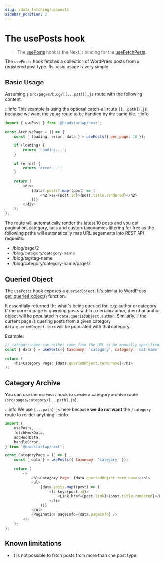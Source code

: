 ```yaml
---
slug: /data-fetching/useposts
sidebar_position: 2
---
```

# The usePosts hook


> The [usePosts](/api/modules/10up_headless_next#useposts) hook is the Next.js binding for the [useFetchPosts](/api/namespaces/10up_headless_core.react#usefetchposts).

The `usePosts` hook fetches a collection of WordPress posts from a registered post type. Its basic usage is very simple.

## Basic Usage

Assuming a `src/pages/blog/[[...path]].js` route with the following content.

:::info
This example is using the optional catch-all route `[[..path]].js` because we want the `/blog` route to be handled by the same file.
:::info

```js title="src/pages/blog/[[...path]].js"
import { usePost } from '@headstartwp/next';

const ArchivePage = () => {
	const { loading, error, data } = usePosts({ per_page: 10 });

	if (loading) {
		return 'Loading...';
	}

	if (error) {
		return 'error...';
	}

	return (
		<div>
            {data?.posts?.map((post) => (
                <h2 key={post.id}>{post.title.rendered}</h2>
            ))}
		</div>
	);
};
```

The route will automatically render the latest 10 posts and you get pagination, category, tags and custom taxonomies filtering for free as the following paths will automatically map URL segements into REST API requests:

- /blog/page/2
- /blog/category/category-name
- /blog/tag/tag-name
- /blog/category/category-name/page/2

## Queried Object

The `usePosts` hook exposes a `queriedObject`. It's similar to WordPress [get_queried_object()](https://developer.wordpress.org/reference/functions/get_queried_object/) function.

It essentially returned the what's being queried for, e.g: author or category. If the current page is querying posts within a certain author, then that author object will be populated in `data.queriedObject.author`. Similarly, if the current page is quering posts from a given category `data.queriedObject.term` will be populated with that category.

Example: 
```javascript
// category-name can either come from the URL or be manually specified.
const { data } = usePosts({ taxonomy: 'category', category: 'cat-name' });

return (
	<h1>Category Page: {data.queriedObject.term.name}</h1>
);
```

## Category Archive

You can use the `usePosts` hook to create a category archive route (`src/pages/category/[...path].js`).

:::info
We use `[...path].js` here because **we do not want** the `/category` route to render anything.
:::info

```js title="src/pages/category/[...path].js"
import {
	usePosts,
	fetchHookData,
	addHookData,
	handleError,
} from '@headstartwp/next';

const CategoryPage = () => {
	const { data } = usePosts({ taxonomy: 'category' });

	return (
		<>
			<h1>Category Page: {data.queriedObject.term.name}</h1>
			<ul>
				{data.posts.map((post) => (
					<li key={post.id}>
						<Link href={post.link}>{post.title.rendered}</Link>
					</li>
				))}
			</ul>
			<Pagination pageInfo={data.pageInfo} />
		</>
	);
};

```
## Known limitations

- It is not possible to fetch posts from more than one post type.
